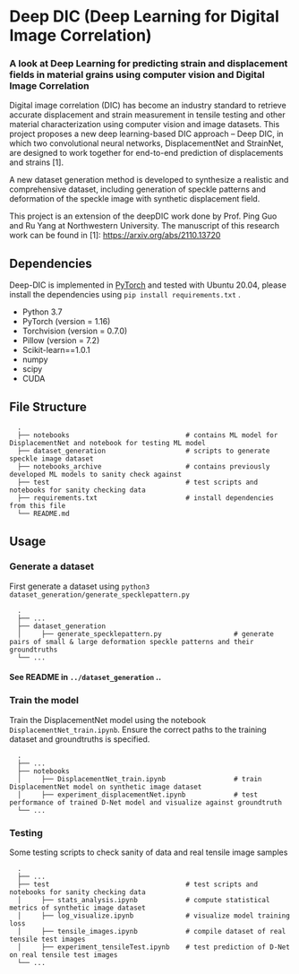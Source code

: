 # Deep DIC (Deep Learning for Digital Image Correlation)
### A look at Deep Learning for predicting strain and displacement fields in material grains using computer vision and Digital Image Correlation

Digital image correlation (DIC) has become an industry standard to retrieve accurate displacement and strain measurement in tensile testing and other material characterization using computer vision and image datasets. This project proposes a new deep learning-based DIC approach – Deep DIC, in which two convolutional neural networks, DisplacementNet and StrainNet, are designed to work together for end-to-end prediction of displacements and strains [1]. 

A new dataset generation method is developed to synthesize a realistic and comprehensive dataset, including generation of speckle patterns and deformation of the speckle image with synthetic displacement field. 

This project is an extension of the deepDIC work done by Prof. Ping Guo and Ru Yang at Northwestern University.
The manuscript of this research work can be found in [1]: https://arxiv.org/abs/2110.13720

## Dependencies
Deep-DIC is implemented in [PyTorch](https://pytorch.org/) and tested with Ubuntu 20.04, please install the dependencies using `pip install requirements.txt` . 

- Python 3.7 
- PyTorch (version = 1.16)
- Torchvision (version = 0.7.0)
- Pillow (version = 7.2)
- Scikit-learn==1.0.1
- numpy
- scipy
- CUDA


## File Structure
      .
      ├── notebooks                             # contains ML model for DisplacementNet and notebook for testing ML model
      ├── dataset_generation                    # scripts to generate speckle image dataset
      ├── notebooks_archive                     # contains previously developed ML models to sanity check against
      ├── test                                  # test scripts and notebooks for sanity checking data
      ├── requirements.txt                      # install dependencies from this file
      └── README.md



## Usage

### Generate a dataset
First generate a dataset using `python3 dataset_generation/generate_specklepattern.py`

      .
      ├── ...
      ├── dataset_generation                             
      │     ├── generate_specklepattern.py                  # generate pairs of small & large deformation speckle patterns and their groundtruths
      └── ...


#### See README in `../dataset_generation` ..


### Train the model
Train the DisplacementNet model using the notebook `DisplacementNet_train.ipynb`. Ensure the correct paths to the training dataset and groundtruths is specified.

      .
      ├── ...
      ├── notebooks                             
      │     ├── DisplacementNet_train.ipynb                 # train DisplacementNet model on synthetic image dataset
      │     ├── experiment_displacementNet.ipynb            # test performance of trained D-Net model and visualize against groundtruth
      └── ...

### Testing
Some testing scripts to check sanity of data and real tensile image samples

      .
      ├── ...
      ├── test                                  # test scripts and notebooks for sanity checking data
      │     ├── stats_analysis.ipynb            # compute statistical metrics of synthetic image dataset
      │     ├── log_visualize.ipynb             # visualize model training loss
      │     ├── tensile_images.ipynb            # compile dataset of real tensile test images
      │     ├── experiment_tensileTest.ipynb    # test prediction of D-Net on real tensile test images
      └── ...



